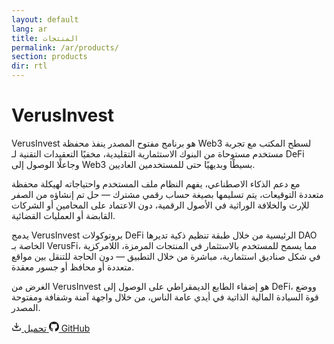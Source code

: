 ```yaml
---
layout: default
lang: ar
title: المنتجات
permalink: /ar/products/
section: products
dir: rtl
---
```


# VerusInvest

VerusInvest هو برنامج مفتوح المصدر ينفذ محفظة Web3 لسطح المكتب مع تجربة مستخدم مستوحاة من البنوك الاستثمارية التقليدية، مخفيًا التعقيدات التقنية لـ DeFi وجاعلًا الوصول إلى Web3 بسيطًا وبديهيًا حتى للمستخدمين العاديين.

مع دعم الذكاء الاصطناعي، يفهم النظام ملف المستخدم واحتياجاته لهيكلة محفظة متعددة التوقيعات، يتم تسليمها بصيغة حساب رقمي مشترك — حل تم إنشاؤه من الصفر للإرث والخلافة الوراثية في الأصول الرقمية، دون الاعتماد على المحامين أو الشركات القابضة أو العمليات القضائية.

يدمج VerusInvest بروتوكولات DeFi الرئيسية من خلال طبقة تنظيم ذكية تديرها DAO الخاصة بـ VerusFi، مما يسمح للمستخدم بالاستثمار في المنتجات المرمزة، اللامركزية في شكل صناديق استثمارية، مباشرة من خلال التطبيق — دون الحاجة للتنقل بين مواقع متعددة أو محافظ أو جسور معقدة.

الغرض من VerusInvest هو إضفاء الطابع الديمقراطي على الوصول إلى DeFi، ووضع قوة السيادة المالية الذاتية في أيدي عامة الناس، من خلال واجهة آمنة وشفافة ومفتوحة المصدر.

<div class="product-links">
    <a href="https://github.com/verusfi/verusinvest/releases" class="product-link">
        <svg width="16" height="16" viewBox="0 0 24 24" fill="none" stroke="currentColor" stroke-width="2">
            <path d="M21 15v4a2 2 0 0 1-2 2H5a2 2 0 0 1-2-2v-4"></path>
            <polyline points="7 10 12 15 17 10"></polyline>
            <line x1="12" y1="15" x2="12" y2="3"></line>
        </svg>
        تحميل
    </a>
    <a href="https://github.com/verusfi/verusinvest" class="product-link">
        <svg width="16" height="16" viewBox="0 0 24 24" fill="currentColor">
            <path d="M12 0C5.37 0 0 5.37 0 12c0 5.31 3.435 9.795 8.205 11.385.6.105.825-.255.825-.57 0-.285-.015-1.23-.015-2.235-3.015.555-3.795-.735-4.035-1.41-.135-.345-.72-1.41-1.23-1.695-.42-.225-1.02-.78-.015-.795.945-.015 1.62.87 1.845 1.23 1.08 1.815 2.805 1.305 3.495.99.105-.78.42-1.305.765-1.605-2.67-.3-5.46-1.335-5.46-5.925 0-1.305.465-2.385 1.23-3.225-.12-.3-.54-1.53.12-3.18 0 0 1.005-.315 3.3 1.23.96-.27 1.98-.405 3-.405s2.04.135 3 .405c2.295-1.56 3.3-1.23 3.3-1.23.66 1.65.24 2.88.12 3.18.765.84 1.23 1.905 1.23 3.225 0 4.605-2.805 5.625-5.475 5.925.435.375.81 1.095.81 2.22 0 1.605-.015 2.895-.015 3.3 0 .315.225.69.825.57A12.02 12.02 0 0024 12c0-6.63-5.37-12-12-12z"/>
        </svg>
        GitHub
    </a>
</div>
